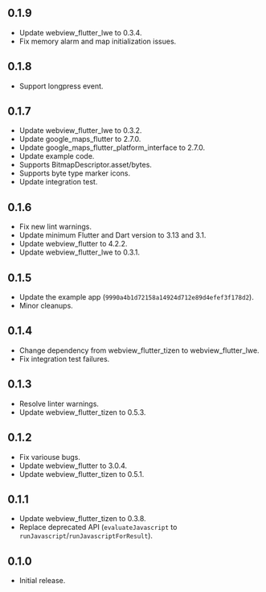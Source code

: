 ## 0.1.9

* Update webview_flutter_lwe to 0.3.4.
* Fix memory alarm and map initialization issues.

## 0.1.8

* Support longpress event.

## 0.1.7

* Update webview_flutter_lwe to 0.3.2.
* Update google_maps_flutter to 2.7.0.
* Update google_maps_flutter_platform_interface to 2.7.0.
* Update example code.
* Supports BitmapDescriptor.asset/bytes.
* Supports byte type marker icons.
* Update integration test.

## 0.1.6

* Fix new lint warnings.
* Update minimum Flutter and Dart version to 3.13 and 3.1.
* Update webview_flutter to 4.2.2.
* Update webview_flutter_lwe to 0.3.1.

## 0.1.5

* Update the example app (`9990a4b1d72158a14924d712e89d4efef3f178d2`).
* Minor cleanups.

## 0.1.4

* Change dependency from webview_flutter_tizen to webview_flutter_lwe.
* Fix integration test failures.

## 0.1.3

* Resolve linter warnings.
* Update webview_flutter_tizen to 0.5.3.

## 0.1.2

* Fix variouse bugs.
* Update webview_flutter to 3.0.4.
* Update webview_flutter_tizen to 0.5.1.

## 0.1.1

* Update webview_flutter_tizen to 0.3.8.
* Replace deprecated API (`evaluateJavascript` to `runJavascript`/`runJavascriptForResult`).

## 0.1.0

* Initial release.
